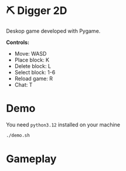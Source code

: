 # ⛏️ Digger 2D

Deskop game developed with Pygame.

**Controls:**

- Move: WASD
- Place block: K
- Delete block: L
- Select block: 1-6
- Reload game: R
- Chat: T

# Demo

You need `python3.12` installed on your machine

```bash
./demo.sh
```

# Gameplay

